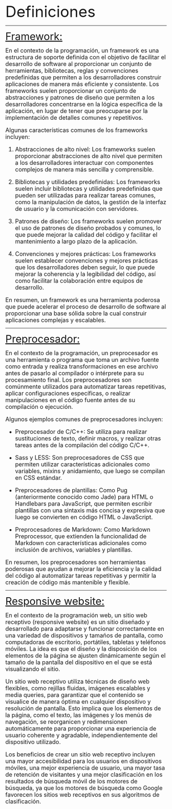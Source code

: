 <font size='8'>Definiciones</font>

---

<font size='6'><u>Framework:</u></font>

<font size='4'> 
En el contexto de la programación, un framework es una estructura de soporte definida con el objetivo de facilitar el desarrollo de software al proporcionar un conjunto de herramientas, bibliotecas, reglas y convenciones predefinidas que permiten a los desarrolladores construir aplicaciones de manera más eficiente y consistente. Los frameworks suelen proporcionar un conjunto de abstracciones y patrones de diseño que permiten a los desarrolladores concentrarse en la lógica específica de la aplicación, en lugar de tener que preocuparse por la implementación de detalles comunes y repetitivos.

Algunas características comunes de los frameworks incluyen:

1. Abstracciones de alto nivel: Los frameworks suelen proporcionar abstracciones de alto nivel que permiten a los desarrolladores interactuar con componentes complejos de manera más sencilla y comprensible.

2. Bibliotecas y utilidades predefinidas: Los frameworks suelen incluir bibliotecas y utilidades predefinidas que pueden ser utilizadas para realizar tareas comunes, como la manipulación de datos, la gestión de la interfaz de usuario y la comunicación con servidores.

3. Patrones de diseño: Los frameworks suelen promover el uso de patrones de diseño probados y comunes, lo que puede mejorar la calidad del código y facilitar el mantenimiento a largo plazo de la aplicación.

4. Convenciones y mejores prácticas: Los frameworks suelen establecer convenciones y mejores prácticas que los desarrolladores deben seguir, lo que puede mejorar la coherencia y la legibilidad del código, así como facilitar la colaboración entre equipos de desarrollo.

En resumen, un framework es una herramienta poderosa que puede acelerar el proceso de desarrollo de software al proporcionar una base sólida sobre la cual construir aplicaciones complejas y escalables.
</font>

---

<font size='6'><u>Preprocesador:</u></font>

<font size='4'>
En el contexto de la programación, un preprocesador es una herramienta o programa que toma un archivo fuente como entrada y realiza transformaciones en ese archivo antes de pasarlo al compilador o intérprete para su procesamiento final. Los preprocesadores son comúnmente utilizados para automatizar tareas repetitivas, aplicar configuraciones específicas, o realizar manipulaciones en el código fuente antes de su compilación o ejecución.  

Algunos ejemplos comunes de preprocesadores incluyen:

- Preprocesador de C/C++: Se utiliza para realizar sustituciones de texto, definir macros, y realizar otras tareas antes de la compilación del código C/C++.

- Sass y LESS: Son preprocesadores de CSS que permiten utilizar características adicionales como variables, mixins y anidamiento, que luego se compilan en CSS estándar.

- Preprocesadores de plantillas: Como Pug (anteriormente conocido como Jade) para HTML o Handlebars para JavaScript, que permiten escribir plantillas con una sintaxis más concisa y expresiva que luego se convierten en código HTML o JavaScript.

- Preprocesadores de Markdown: Como Markdown Preprocessor, que extienden la funcionalidad de Markdown con características adicionales como inclusión de archivos, variables y plantillas.

En resumen, los preprocesadores son herramientas poderosas que ayudan a mejorar la eficiencia y la calidad del código al automatizar tareas repetitivas y permitir la creación de código más mantenible y flexible.
</font>

---

<font size='6'><u>Responsive website:</u></font>

<font size='4'>
En el contexto de la programación web, un sitio web receptivo (responsive website) es un sitio diseñado y desarrollado para adaptarse y funcionar correctamente en una variedad de dispositivos y tamaños de pantalla, como computadoras de escritorio, portátiles, tabletas y teléfonos móviles. La idea es que el diseño y la disposición de los elementos de la página se ajusten dinámicamente según el tamaño de la pantalla del dispositivo en el que se está visualizando el sitio.

Un sitio web receptivo utiliza técnicas de diseño web flexibles, como rejillas fluidas, imágenes escalables y media queries, para garantizar que el contenido se visualice de manera óptima en cualquier dispositivo y resolución de pantalla. Esto implica que los elementos de la página, como el texto, las imágenes y los menús de navegación, se reorganicen y redimensionen automáticamente para proporcionar una experiencia de usuario coherente y agradable, independientemente del dispositivo utilizado.

Los beneficios de crear un sitio web receptivo incluyen una mayor accesibilidad para los usuarios en dispositivos móviles, una mejor experiencia de usuario, una mayor tasa de retención de visitantes y una mejor clasificación en los resultados de búsqueda móvil de los motores de búsqueda, ya que los motores de búsqueda como Google favorecen los sitios web receptivos en sus algoritmos de clasificación.
</font>